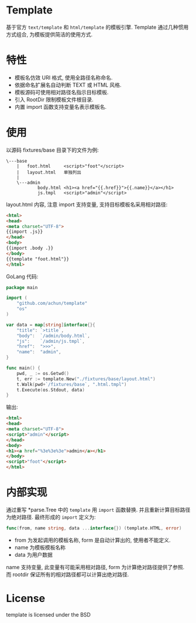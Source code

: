 Template
========

基于官方 `text/template` 和 `html/template` 的模板引擎.
Template 通过几种惯用方式组合, 为模板提供简洁的使用方式.

特性
====

* 模板名仿效 URI 格式, 使用全路径名称命名.
* 依据命名扩展名自动判断 TEXT 或 HTML 风格.
* 模板源码可使用相对路径名指示目标模板.
* 引入 RootDir 限制模板文件根目录.
* 内置 import 函数支持变量名表示模板名.

使用
====

以源码 fixtures/base 目录下的文件为例:

```
\---base
    |   foot.html     <script>"foot"</script>
    |   layout.html   单独列出
    |
    \---admin
            body.html <h1><a href="{{.href}}">{{.name}}</a></h1>
            js.tmpl   <script>"admin"</script>
```

layout.html 内容, 注意 import 支持变量, 支持目标模板名采用相对路径:

```html
<html>
<head>
<meta charset="UTF-8">
{{import .js}}
</head>
<body>
{{import .body .}}
</body>
{{template "foot.html"}}
</html>
```

GoLang 代码:

```go
package main

import (
    "github.com/achun/template"
    "os"
)

var data = map[string]interface{}{
    "title": `>title`,
    "body":  `/admin/body.html`,
    "js":    `/admin/js.tmpl`,
    "href":  ">>>",
    "name":  "admin",
}

func main() {
    pwd, _ := os.Getwd()
    t, err := template.New("./fixtures/base/layout.html")
    t.Walk(pwd+`/fixtures/base`, ".html.tmpl")
    t.Execute(os.Stdout, data)
}
```

输出:

```html
<html>
<head>
<meta charset="UTF-8">
<script>"admin"</script>
</head>
<body>
<h1><a href="%3e%3e%3e">admin</a></h1>
</body>
<script>"foot"</script>
</html>
```

内部实现
========

通过重写 *parse.Tree 中的 `template` 用 `import` 函数替换. 并且重新计算目标路径为绝对路径. 最终形成的 `import` 定义为:

```go
func(from, name string, data ...interface{}) (template.HTML, error)
```

* from 为发起调用的模板名称, form 是自动计算出的, 使用者不能定义.
* name 为模板模板名称
* data 为用户数据

name 支持变量, 此变量有可能采用相对路径, form 为计算绝对路径提供了参照.
而 rootdir 保证所有的相对路径都可以计算出绝对路径.

License
=======
template is licensed under the BSD